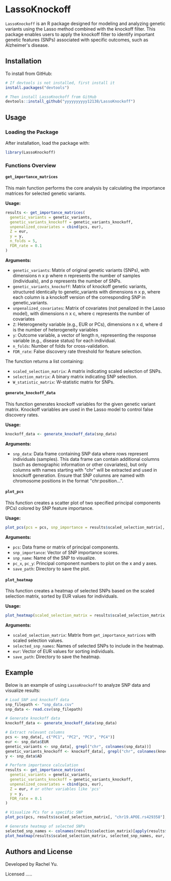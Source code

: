 # LassoKnockoff
`LassoKnockoff` is an R package designed for modeling and analyzing genetic variants using the Lasso method combined with the knockoff filter. This package enables users to apply the knockoff filter to identify important genetic features (SNPs) associated with specific outcomes, such as Alzheimer's disease.

## Installation

To install from GitHub:
```r
# If devtools is not installed, first install it
install.packages("devtools")

# Then install LassoKnockoff from GitHub
devtools::install_github("yyyyyyyyyy12138/LassoKnockoff")
```

## Usage

### Loading the Package

After installation, load the package with:

```r
library(LassoKnockoff)
```

### Functions Overview

#### `get_importance_matrices`

This main function performs the core analysis by calculating the importance matrices for selected genetic variants.

**Usage:**

```r
results <- get_importance_matrices(
  genetic_variants = genetic_variants,
  genetic_variants_knockoff = genetic_variants_knockoff,
  unpenalized_covariates = cbind(pcs, eur),
  Z = eur,  
  y = y,
  n_folds = 5,  
  FDR_rate = 0.1  
)
```

**Arguments:**
- `genetic_variants`: Matrix of original genetic variants (SNPs), with dimensions n x p where n represents the number of samples (individuals), and p represents the number of SNPs.
- `genetic_variants_knockoff`: Matrix of knockoff genetic variants,  structured identically to genetic_variants with dimensions n x p, where each column is a knockoff version of the corresponding SNP in genetic_variants.
- `unpenalized_covariates`: Matrix of covariates (not penalized in the Lasso model), with dimensions n x c, where c represents the number of covariates
- `Z`: Heterogeneity variable (e.g., EUR or PCs),  dimensions n x d, where d is the number of heterogeneity variables
- `y`: Outcome variable, a vector of length n, representing the response variable (e.g., disease status) for each individual.
- `n_folds`: Number of folds for cross-validation.
- `FDR_rate`: False discovery rate threshold for feature selection.

The function returns a list containing:
- `scaled_selection_matrix`: A matrix indicating scaled selection of SNPs.
- `selection_matrix`: A binary matrix indicating SNP selection.
- `W_statistic_matrix`: W-statistic matrix for SNPs.

#### `generate_knockoff_data`

This function generates knockoff variables for the given genetic variant matrix. Knockoff variables are used in the Lasso model to control false discovery rates.

**Usage:**

```r
knockoff_data <- generate_knockoff_data(snp_data)
```

**Arguments:**
- `snp_data`: Data frame containing SNP data where rows represent individuals (samples). This data frame can contain additional columns (such as demographic information or other covariates), but only columns with names starting with "chr" will be extracted and used in knockoff generation. Ensure that SNP columns are named with chromosome positions in the format "chr:position...".


#### `plot_pcs`

This function creates a scatter plot of two specified principal components (PCs) colored by SNP feature importance.

**Usage:**

```r
plot_pcs(pcs = pcs, snp_importance = results$scaled_selection_matrix[, snp_index], snp_name = "chr19.APOE.rs429358", pc_x = 1, pc_y = 2, save_path = "plots")
```

**Arguments:**
- `pcs`: Data frame or matrix of principal components.
- `snp_importance`: Vector of SNP importance scores.
- `snp_name`: Name of the SNP to visualize.
- `pc_x`, `pc_y`: Principal component numbers to plot on the x and y axes.
- `save_path`: Directory to save the plot.

#### `plot_heatmap`

This function creates a heatmap of selected SNPs based on the scaled selection matrix, sorted by EUR values for individuals.

**Usage:**

```r
plot_heatmap(scaled_selection_matrix = results$scaled_selection_matrix, selected_snp_names = selected_snp_names, eur = eur, save_path = "plots")
```

**Arguments:**
- `scaled_selection_matrix`: Matrix from `get_importance_matrices` with scaled selection values.
- `selected_snp_names`: Names of selected SNPs to include in the heatmap.
- `eur`: Vector of EUR values for sorting individuals.
- `save_path`: Directory to save the heatmap.

## Example

Below is an example of using `LassoKnockoff` to analyze SNP data and visualize results:

```r
# Load SNP and knockoff data
snp_filepath <- "snp_data.csv"
snp_data <- read.csv(snp_filepath)

# Generate knockoff data
knockoff_data <- generate_knockoff_data(snp_data)

# Extract relevant columns
pcs <- snp_data[, c("PC1", "PC2", "PC3", "PC4")]
eur <- snp_data$EUR
genetic_variants <- snp_data[, grepl("chr", colnames(snp_data))]
genetic_variants_knockoff <- knockoff_data[, grepl("chr", colnames(knockoff_data))]
y <- snp_data$AD

# Perform importance calculation
results <- get_importance_matrices(
  genetic_variants = genetic_variants,
  genetic_variants_knockoff = genetic_variants_knockoff,
  unpenalized_covariates = cbind(pcs, eur),
  Z = eur, # or other variables like 'pcs'
  y = y,
  FDR_rate = 0.1
)

# Visualize PCs for a specific SNP
plot_pcs(pcs, results$scaled_selection_matrix[, "chr19.APOE.rs429358"], "chr19.APOE.rs429358", pc_x = 1, pc_y = 2, save_path = "plots")

# Generate heatmap of selected SNPs
selected_snp_names <- colnames(results$selection_matrix)[apply(results$selection_matrix, 2, any)]
plot_heatmap(results$scaled_selection_matrix, selected_snp_names, eur, save_path = "plots")
```

## Authors and License

Developed by Rachel Yu.

Licensed .....



